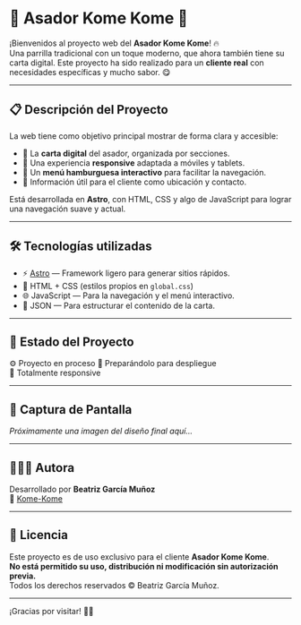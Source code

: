 # 🍗 Asador Kome Kome 🍔

¡Bienvenidos al proyecto web del **Asador Kome Kome**! 🔥  
Una parrilla tradicional con un toque moderno, que ahora también tiene su carta digital. Este proyecto ha sido realizado para un **cliente real** con necesidades específicas y mucho sabor. 😋

---

## 📋 Descripción del Proyecto

La web tiene como objetivo principal mostrar de forma clara y accesible:

- 📝 La **carta digital** del asador, organizada por secciones.
- 📱 Una experiencia **responsive** adaptada a móviles y tablets.
- 🍔 Un **menú hamburguesa interactivo** para facilitar la navegación.
- 📍 Información útil para el cliente como ubicación y contacto.

Está desarrollada en **Astro**, con HTML, CSS y algo de JavaScript para lograr una navegación suave y actual.

---

## 🛠️ Tecnologías utilizadas

- ⚡️ [Astro](https://astro.build/) — Framework ligero para generar sitios rápidos.
- 🎨 HTML + CSS (estilos propios en `global.css`)
- 🌐 JavaScript — Para la navegación y el menú interactivo.
- 📁 JSON — Para estructurar el contenido de la carta.

---

## 🧪 Estado del Proyecto

⚙️ Proyecto en proceso
🚀 Preparándolo para despliegue  
📱 Totalmente responsive

---

## 📸 Captura de Pantalla

*Próximamente una imagen del diseño final aquí...*

---

## 👩🏻‍💻 Autora

Desarrollado por **Beatriz García Muñoz**  
🔗 [Kome-Kome](https://github.com/beatrizgmdevux/web-kome.git)

---

## 📄 Licencia

Este proyecto es de uso exclusivo para el cliente **Asador Kome Kome**.  
**No está permitido su uso, distribución ni modificación sin autorización previa.**  
Todos los derechos reservados © Beatriz García Muñoz.

---

¡Gracias por visitar!  👋🏼
